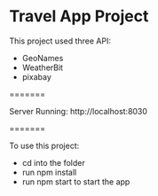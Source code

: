 # Travel App Project

This project used three API:
- GeoNames
- WeatherBit
- pixabay

=======

Server Running:
http://localhost:8030

=======

To use this project:
- cd into the folder
- run npm install
- run npm start to start the app

